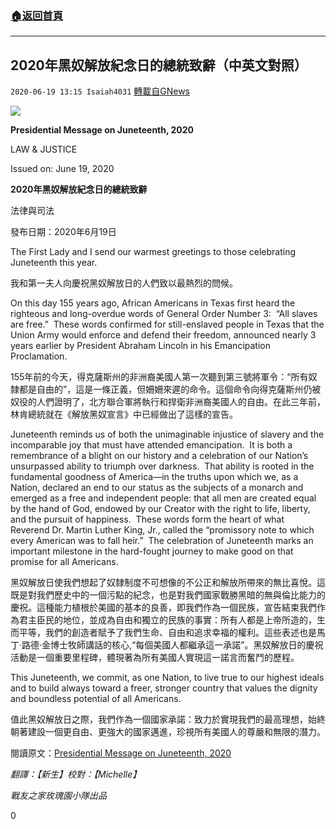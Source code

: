 ###  [:house:返回首頁](https://github.com/ourhimalayas/txt)
---

## 2020年黑奴解放紀念日的總統致辭（中英文對照）
`2020-06-19 13:15 Isaiah4031` [轉載自GNews](https://gnews.org/zh-hant/239555/)

![](https://s3.amazonaws.com/gnews-media-offload/wp-content/uploads/2020/06/19130840/WH-20200619-Juneteenth-photo169.jpeg)

**Presidential Message on Juneteenth, 2020**

LAW & JUSTICE

Issued on: June 19, 2020

**2020年黑奴解放紀念日的總統致辭**

法律與司法

發布日期：2020年6月19日

The First Lady and I send our warmest greetings to those celebrating Juneteenth this year.

我和第一夫人向慶祝黑奴解放日的人們致以最熱烈的問候。

On this day 155 years ago, African Americans in Texas first heard the righteous and long-overdue words of General Order Number 3:  “All slaves are free.”  These words confirmed for still-enslaved people in Texas that the Union Army would enforce and defend their freedom, announced nearly 3 years earlier by President Abraham Lincoln in his Emancipation Proclamation.

155年前的今天，得克薩斯州的非洲裔美國人第一次聽到第三號將軍令：“所有奴隸都是自由的”，這是一條正義，但姍姍來遲的命令。這個命令向得克薩斯州仍被奴役的人們證明了，北方聯合軍將執行和捍衛非洲裔美國人的自由。在此三年前，林肯總統就在《解放黑奴宣言》中已經做出了這樣的宣告。

Juneteenth reminds us of both the unimaginable injustice of slavery and the incomparable joy that must have attended emancipation.  It is both a remembrance of a blight on our history and a celebration of our Nation’s unsurpassed ability to triumph over darkness.  That ability is rooted in the fundamental goodness of America—in the truths upon which we, as a Nation, declared an end to our status as the subjects of a monarch and emerged as a free and independent people: that all men are created equal by the hand of God, endowed by our Creator with the right to life, liberty, and the pursuit of happiness.  These words form the heart of what Reverend Dr. Martin Luther King, Jr., called the “promissory note to which every American was to fall heir.”  The celebration of Juneteenth marks an important milestone in the hard-fought journey to make good on that promise for all Americans.

黑奴解放日使我們想起了奴隸制度不可想像的不公正和解放所帶來的無比喜悅。這既是對我們歷史中的一個污點的紀念，也是對我們國家戰勝黑暗的無與倫比能力的慶祝。這種能力植根於美國的基本的良善，即我們作為一個民族，宣告結束我們作為君主臣民的地位，並成為自由和獨立的民族的事實：所有人都是上帝所造的，生而平等，我們的創造者賦予了我們生命、自由和追求幸福的權利。這些表述也是馬丁·路德·金博士牧師講話的核心,“每個美國人都繼承這一承諾”。黑奴解放日的慶祝活動是一個重要里程碑，體現著為所有美國人實現這一諾言而奮鬥的歷程。

This Juneteenth, we commit, as one Nation, to live true to our highest ideals and to build always toward a freer, stronger country that values the dignity and boundless potential of all Americans.

值此黑奴解放日之際，我們作為一個國家承諾：致力於實現我們的最高理想，始終朝著建設一個更自由、更強大的國家邁進，珍視所有美國人的尊嚴和無限的潛力。

閱讀原文：[Presidential Message on Juneteenth, 2020](https://www.whitehouse.gov/briefings-statements/presidential-message-juneteenth-2020/)

*翻譯：【新生】校對：【Michelle】*

*戰友之家玫瑰園小隊出品*

0

